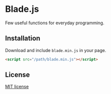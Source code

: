 # Blade.js

Few useful functions for everyday programming.

## Installation
Download and include `blade.min.js` in your page.

```html
<script src="/path/blade.min.js"></script>
```

## License
[MIT license](http://www.opensource.org/licenses/MIT)
